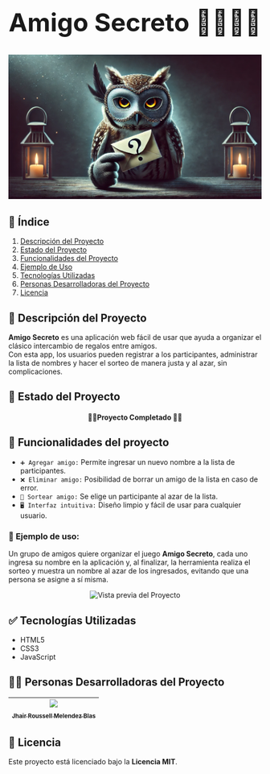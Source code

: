 <h1 align="center" style="font-size: 50px;">Amigo Secreto 🎁🐱‍👤❔</h1>

<p align="center">
  <img src="./paraREADME/1.jpg" alt="Animal Secreto">
</p>

## 📌 Índice
1. [Descripción del Proyecto](#-descripción-del-proyecto)
2. [Estado del Proyecto](#-estado-del-proyecto)
3. [Funcionalidades del Proyecto](#-funcionalidades-del-proyecto)
4. [Ejemplo de Uso](#-ejemplo-de-uso)
5. [Tecnologías Utilizadas](#-tecnologías-utilizadas)
6. [Personas Desarrolladoras del Proyecto](#-personas-desarrolladoras-del-proyecto)
7. [Licencia](#-licencia)


## 📖 Descripción del Proyecto  
**Amigo Secreto** es una aplicación web fácil de usar que ayuda a organizar el clásico intercambio de regalos entre amigos.  
Con esta app, los usuarios pueden registrar a los participantes, administrar la lista de nombres y hacer el sorteo de manera justa y al azar, sin complicaciones.

## 🚀 Estado del Proyecto

<h4 align="center">
🎉🚀Proyecto Completado 🚀🎉
</h4>

## 🔨 Funcionalidades del proyecto
- `➕ Agregar amigo:` Permite ingresar un nuevo nombre a la lista de participantes.
- `❌ Eliminar amigo:` Posibilidad de borrar un amigo de la lista en caso de error.
- `🎲 Sortear amigo:` Se elige un participante al azar de la lista.
- `🖥️ Interfaz intuitiva:` Diseño limpio y fácil de usar para cualquier usuario.

### 📌 Ejemplo de uso:
 Un grupo de amigos quiere organizar el juego **Amigo Secreto**, cada uno ingresa su nombre en la aplicación y, al finalizar, la herramienta realiza el sorteo y muestra un nombre al azar de los ingresados, evitando que una persona se asigne a sí misma.

<p align="center">
  <img src="./paraREADME/demo.gif" alt="Vista previa del Proyecto">
</p>

## ✅ Tecnologías Utilizadas
- HTML5  
- CSS3  
- JavaScript  

## 🧑‍💻 Personas Desarrolladoras del Proyecto

| [<img src="https://avatars.githubusercontent.com/u/yourgithubid?v=4" width=115><br><sub>Jhair Roussell Melendez Blas</sub>](https://github.com/yourgithubusername) |
| :---: |

## 📜 Licencia
Este proyecto está licenciado bajo la **Licencia MIT**.

